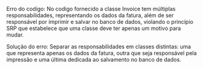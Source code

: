 Erro do codigo: No codigo fornecido a  classe Invoice tem múltiplas responsabilidades, representando os dados da fatura, além de ser responsável por imprimir e salvar no banco de dados, violando o princípio SRP que estabelece que uma classe deve ter apenas um motivo para mudar.

Solução do erro: Separar as responsabilidades em classes distintas: uma que representa apenas os dados da fatura, outra que seja responsável pela impressão e uma última dedicada ao salvamento no banco de dados.
